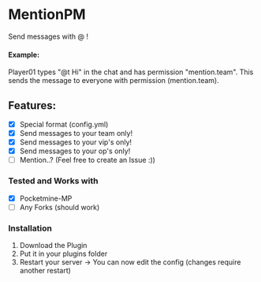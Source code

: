 # MentionPM

Send messages with @ !

#### Example:
Player01 types "@t Hi" in the chat and has permission "mention.team".
This sends the message to everyone with permission (mention.team).

## Features:
- [X] Special format (config.yml)
- [X] Send messages to your team only!
- [X] Send messages to your vip's only!
- [X] Send messages to your op's only!
- [ ] Mention..? (Feel free to create an Issue :))

### Tested and Works with
- [X] Pocketmine-MP
- [ ] Any Forks (should work)

### Installation
1. Download the Plugin
2. Put it in your plugins folder
3. Restart your server
-> You can now edit the config (changes require another restart)
